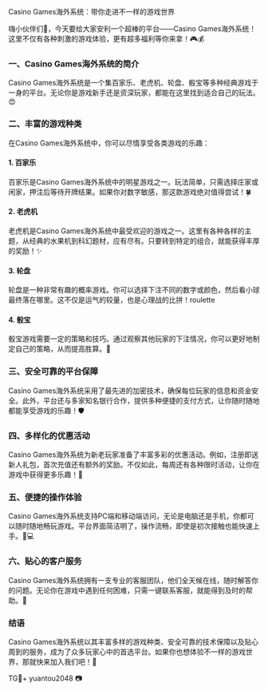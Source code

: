 Casino Games海外系统：带你走进不一样的游戏世界

嗨小伙伴们👋，今天要给大家安利一个超棒的平台——Casino Games海外系统！这里不仅有各种刺激的游戏体验，更有超多福利等你来拿！🎮💰

### 一、Casino Games海外系统的简介

Casino Games海外系统是一个集百家乐、老虎机、轮盘、骰宝等多种经典游戏于一身的平台。无论你是游戏新手还是资深玩家，都能在这里找到适合自己的玩法。😍

### 二、丰富的游戏种类

在Casino Games海外系统中，你可以尽情享受各类游戏的乐趣：

#### 1. 百家乐

百家乐是Casino Games海外系统中的明星游戏之一。玩法简单，只需选择庄家或闲家，押注后等待开牌结果。如果你对数字敏感，那这款游戏绝对值得尝试！🍀

#### 2. 老虎机

老虎机是Casino Games海外系统中最受欢迎的游戏之一。这里有各种各样的主题，从经典的水果机到科幻题材，应有尽有。只要转到特定的组合，就能获得丰厚的奖励！✨

#### 3. 轮盘

轮盘是一种非常有趣的概率游戏。你可以选择下注不同的数字或颜色，然后看小球最终落在哪里。这不仅是运气的较量，也是心理战的比拼！roulette

#### 4. 骰宝

骰宝游戏需要一定的策略和技巧。通过观察其他玩家的下注情况，你可以更好地制定自己的策略，从而提高胜算。🎯

### 三、安全可靠的平台保障

Casino Games海外系统采用了最先进的加密技术，确保每位玩家的信息和资金安全。此外，平台还与多家知名银行合作，提供多种便捷的支付方式，让你随时随地都能享受游戏的乐趣！🛡️

### 四、多样化的优惠活动

Casino Games海外系统为新老玩家准备了丰富多彩的优惠活动。例如，注册即送新人礼包，首次充值还有额外的奖励。不仅如此，每周还有各种限时活动，让你在游戏中获得更多乐趣！🎁

### 五、便捷的操作体验

Casino Games海外系统支持PC端和移动端访问，无论是电脑还是手机，你都可以随时随地畅玩游戏。平台界面简洁明了，操作流畅，即使是初次接触也能快速上手。📱💻

### 六、贴心的客户服务

Casino Games海外系统拥有一支专业的客服团队，他们全天候在线，随时解答你的问题。无论你在游戏中遇到任何困难，只需一键联系客服，就能得到及时的帮助。💬

### 结语

Casino Games海外系统以其丰富多样的游戏种类、安全可靠的技术保障以及贴心周到的服务，成为了众多玩家心中的首选平台。如果你也想体验不一样的游戏世界，那就快来加入我们吧！🎉

TG💪+ yuantou2048  📷